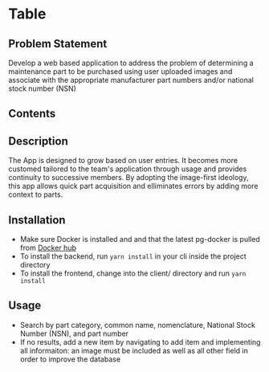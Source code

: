 # Table

## Problem Statement
Develop a web based application to address the problem of determining a maintenance part to be purchased using user uploaded images and associate with the appropriate manufacturer part numbers and/or national stock number (NSN)

## Contents

## Description
The App is designed to grow based on user entries. It becomes more customed tailored to the team's application through usage and provides continuity to successive members. By adopting the image-first ideology, this app allows quick part acquisition and elliminates errors by adding more context to parts.

## Installation
- Make sure Docker is installed and and that the latest pg-docker is pulled from [Docker hub](https://hub.docker.com/_/postgres)
- To install the backend, run `yarn install` in your cli inside the project directory
- To install the frontend, change into the client/ directory and run `yarn install`

## Usage
- Search by part category, common name, nomenclature, National Stock Number (NSN), and part number
- If no results, add a new item by navigating to add item and implementing all informaiton: an image must be included as well as all other field in order to improve the database
